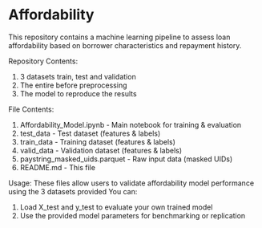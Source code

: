 # Affordability

This repository contains a machine learning pipeline to assess loan affordability based on borrower characteristics and repayment history. 

Repository Contents:
1. 3 datasets train, test and validation
2. The entire before preprocessing
3. The model to reproduce the results

File Contents: 
1. Affordability_Model.ipynb - Main notebook for training & evaluation
2. test_data - Test dataset (features & labels)
3. train_data - Training dataset (features & labels)
4. valid_data - Validation dataset (features & labels)
5. paystring_masked_uids.parquet - Raw input data (masked UIDs)
6. README.md - This file

Usage:
These files allow users to validate affordability model performance using the 3 datasets provided
You can:
1. Load X_test and y_test to evaluate your own trained model
2. Use the provided model parameters for benchmarking or replication

